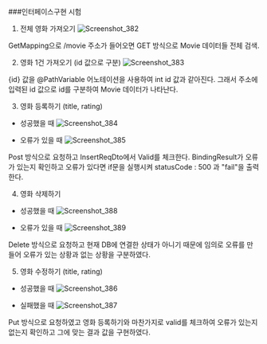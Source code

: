 
###인터페이스구현 시험

1. 전체 영화 가져오기
![Screenshot_382](https://user-images.githubusercontent.com/74044226/104999885-efbe5f80-5a70-11eb-98fc-c5aea1a892f0.png)

GetMapping으로 /movie 주소가 들어오면 GET 방식으로 Movie 데이터들 전체 검색.

2. 영화 1건 가져오기 (id 값으로 구분)
![Screenshot_383](https://user-images.githubusercontent.com/74044226/105000015-25fbdf00-5a71-11eb-8f30-b13105938b99.png)

{id} 값을 @PathVariable 어노테이션을 사용하여 int id 값과 같아진다. 그래서 주소에 입력된 id 값으로 id를 구분하여 Movie 데이터가 나타난다.

3. 영화 등록하기 (title, rating)
- 성공했을 때
![Screenshot_384](https://user-images.githubusercontent.com/74044226/105000343-8e4ac080-5a71-11eb-9653-888e73e9e1bb.png)

- 오류가 있을 때
![Screenshot_385](https://user-images.githubusercontent.com/74044226/105000682-f4cfde80-5a71-11eb-9996-9cf409869fb9.png)

Post 방식으로 요청하고 InsertReqDto에서 Valid를 체크한다. BindingResult가 오류가 있는지 확인하고 오류가 있다면 if문을 실행시켜 statusCode : 500 과 "fail"을 출력한다.

4. 영화 삭제하기
- 성공했을 때
![Screenshot_388](https://user-images.githubusercontent.com/74044226/105000823-2f397b80-5a72-11eb-8c0c-11c10803dc1c.png)

- 오류가 있을 때
![Screenshot_389](https://user-images.githubusercontent.com/74044226/105000854-3d879780-5a72-11eb-8368-6ca4ecc52af3.png)

Delete 방식으로 요청하고 현재 DB에 연결한 상태가 아니기 때문에 임의로 오류를 만들어 오류가 있는 상황과 없는 상황을 구분하였다.

5. 영화 수정하기 (title, rating)
- 성공했을 때
![Screenshot_386](https://user-images.githubusercontent.com/74044226/105000973-6b6cdc00-5a72-11eb-83c2-fa7cdcbcfddb.png)

- 실패했을 때
![Screenshot_387](https://user-images.githubusercontent.com/74044226/105001009-77589e00-5a72-11eb-9b73-66e82bdd0386.png)

Put 방식으로 요청하였고 영화 등록하기와 마찬가지로 valid를 체크하여 오류가 있는지 없는지 확인하고 그에 맞는 결과 값을 구현하였다.
